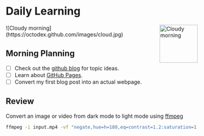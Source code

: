 # Daily Learning
<img alt="Cloudy morning" src="https://octodex.github.com/images/cloud.jpg" width="100" align="right">
![Cloudy morning](https://octodex.github.com/images/cloud.jpg)

## Morning Planning
- [ ] Check out the [github blog](https://github.blog/) for topic ideas.
- [ ] Learn about [GitHub Pages](https://skills.github.com/#first-day-on-github).
- [ ] Convert my first blog post into an actual webpage.

## Review
Convert an image or video from dark mode to light mode using [ffmpeg](https://www.ffmpeg.org)

```bash
ffmpeg -i input.mp4 -vf "negate,hue=h=180,eq=contrast=1.2:saturation=1.1" output.mp4
```
